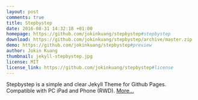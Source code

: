 ```yaml
---
layout: post
comments: true
title: Stepbystep
date: 2016-08-31 14:32:18 +01:00
homepage: https://github.com/jokinkuang/stepbystep#stepbystep
download: https://github.com/jokinkuang/stepbystep/archive/master.zip
demo: https://github.com/jokinkuang/stepbystep#preview
author: Jokin Kuang
thumbnail: jekyll-stepbystep.jpg
license: MIT
license_link: https://github.com/jokinkuang/stepbystep#license
---
```


Stepbystep is a simple and clear Jekyll Theme for Github Pages.
Compatible with PC iPad and Phone (RWD).
[More...](https://github.com/jokinkuang/stepbystep)
